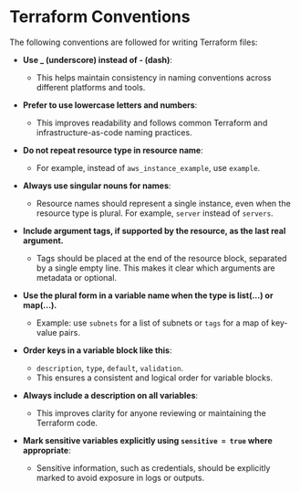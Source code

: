 # Terraform Conventions

The following conventions are followed for writing Terraform files:

- **Use _ (underscore) instead of - (dash)**:
  - This helps maintain consistency in naming conventions across different platforms and tools.
  
- **Prefer to use lowercase letters and numbers**:
  - This improves readability and follows common Terraform and infrastructure-as-code naming practices.

- **Do not repeat resource type in resource name**:
  - For example, instead of `aws_instance_example`, use `example`.

- **Always use singular nouns for names**:
  - Resource names should represent a single instance, even when the resource type is plural. For example, `server` instead of `servers`.

- **Include argument tags, if supported by the resource, as the last real argument.** 
  - Tags should be placed at the end of the resource block, separated by a single empty line. This makes it clear which arguments are metadata or optional.

- **Use the plural form in a variable name when the type is list(...) or map(...).**
  - Example: use `subnets` for a list of subnets or `tags` for a map of key-value pairs.

- **Order keys in a variable block like this**:
  - `description`, `type`, `default`, `validation`.
  - This ensures a consistent and logical order for variable blocks.

- **Always include a description on all variables**:
  - This improves clarity for anyone reviewing or maintaining the Terraform code.

- **Mark sensitive variables explicitly using `sensitive = true` where appropriate**:
  - Sensitive information, such as credentials, should be explicitly marked to avoid exposure in logs or outputs.
